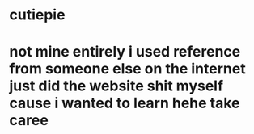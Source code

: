 # cutiepie


# not mine entirely i used reference from someone else on the internet just did the website shit myself cause i wanted to learn hehe take caree
